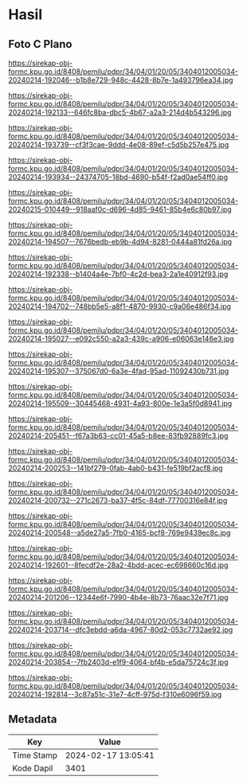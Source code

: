 # Hasil

## Foto C Plano

https://sirekap-obj-formc.kpu.go.id/8408/pemilu/pdpr/34/04/01/20/05/3404012005034-20240214-192046--b1b8e729-948c-4428-8b7e-1a493796ea34.jpg

https://sirekap-obj-formc.kpu.go.id/8408/pemilu/pdpr/34/04/01/20/05/3404012005034-20240214-192133--646fc8ba-dbc5-4b67-a2a3-214d4b543296.jpg

https://sirekap-obj-formc.kpu.go.id/8408/pemilu/pdpr/34/04/01/20/05/3404012005034-20240214-193739--cf3f3cae-9ddd-4e08-89ef-c5d5b257e475.jpg

https://sirekap-obj-formc.kpu.go.id/8408/pemilu/pdpr/34/04/01/20/05/3404012005034-20240214-193934--24374705-18bd-4690-b54f-f2ad0ae54ff0.jpg

https://sirekap-obj-formc.kpu.go.id/8408/pemilu/pdpr/34/04/01/20/05/3404012005034-20240215-010449--918aaf0c-d696-4d85-9461-85b4e6c80b97.jpg

https://sirekap-obj-formc.kpu.go.id/8408/pemilu/pdpr/34/04/01/20/05/3404012005034-20240214-194507--7676bedb-eb9b-4d94-8281-0444a81fd26a.jpg

https://sirekap-obj-formc.kpu.go.id/8408/pemilu/pdpr/34/04/01/20/05/3404012005034-20240214-192338--b1404a4e-7bf0-4c2d-bea3-2a1e40912f93.jpg

https://sirekap-obj-formc.kpu.go.id/8408/pemilu/pdpr/34/04/01/20/05/3404012005034-20240214-194702--748bb5e5-a8f1-4870-9930-c9a06e486f34.jpg

https://sirekap-obj-formc.kpu.go.id/8408/pemilu/pdpr/34/04/01/20/05/3404012005034-20240214-195027--e092c550-a2a3-439c-a906-e06063e146e3.jpg

https://sirekap-obj-formc.kpu.go.id/8408/pemilu/pdpr/34/04/01/20/05/3404012005034-20240214-195307--375067d0-6a3e-4fad-95ad-11092430b731.jpg

https://sirekap-obj-formc.kpu.go.id/8408/pemilu/pdpr/34/04/01/20/05/3404012005034-20240214-195509--30445468-4931-4a93-800e-1e3a5f0d8941.jpg

https://sirekap-obj-formc.kpu.go.id/8408/pemilu/pdpr/34/04/01/20/05/3404012005034-20240214-205451--f67a3b63-cc01-45a5-b8ee-83fb92889fc3.jpg

https://sirekap-obj-formc.kpu.go.id/8408/pemilu/pdpr/34/04/01/20/05/3404012005034-20240214-200253--141bf279-0fab-4ab0-b431-fe519bf2acf8.jpg

https://sirekap-obj-formc.kpu.go.id/8408/pemilu/pdpr/34/04/01/20/05/3404012005034-20240214-200732--271c2673-ba37-4f5c-84df-77700316e84f.jpg

https://sirekap-obj-formc.kpu.go.id/8408/pemilu/pdpr/34/04/01/20/05/3404012005034-20240214-200548--a5de27a5-7fb0-4165-bcf8-769e9439ec8c.jpg

https://sirekap-obj-formc.kpu.go.id/8408/pemilu/pdpr/34/04/01/20/05/3404012005034-20240214-192601--8fecdf2e-28a2-4bdd-acec-ec698660c16d.jpg

https://sirekap-obj-formc.kpu.go.id/8408/pemilu/pdpr/34/04/01/20/05/3404012005034-20240214-201206--12344e6f-7990-4b4e-8b73-76aac32e7f71.jpg

https://sirekap-obj-formc.kpu.go.id/8408/pemilu/pdpr/34/04/01/20/05/3404012005034-20240214-203714--dfc3ebdd-a6da-4967-80d2-053c7732ae92.jpg

https://sirekap-obj-formc.kpu.go.id/8408/pemilu/pdpr/34/04/01/20/05/3404012005034-20240214-203854--7fb2403d-e1f9-4064-bf4b-e5da75724c3f.jpg

https://sirekap-obj-formc.kpu.go.id/8408/pemilu/pdpr/34/04/01/20/05/3404012005034-20240214-192814--3c87a51c-31e7-4cff-975d-f310e6096f59.jpg


## Metadata

| Key        | Value               |
| ---------- | ------------------- |
| Time Stamp | 2024-02-17 13:05:41 |
| Kode Dapil | 3401                |



